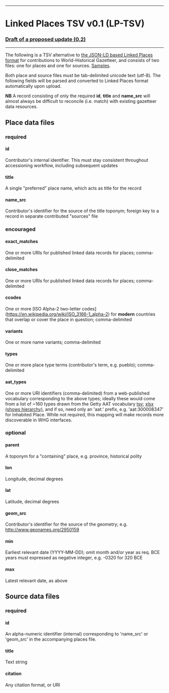 -----

# Linked Places TSV v0.1 (LP-TSV)

### [Draft of a proposed update (0.2)](tsv_0.2.md)

-----
The following is a TSV alternative to [the JSON-LD based Linked Places format](README.md) for contributions to World-Historical Gazetteer, and consists of two files: one for places and one for sources. [Samples](tsv_examples.md).

Both place and source files must be tab-delimited unicode text (utf-8). The following fields will be parsed and converted to Linked Places format automatically upon upload.


**NB** A record consisting of only the required __id__, __title__ and __name_src__ will almost always be difficult to reconcile (i.e. match) with existing gazetteer data resources.


## Place data files

### required
#### id         
	
Contributor's internal identifier. This must stay consistent throughout accessioning workflow, including subsequent updates

#### title

A single "preferred" place name, which acts as title for the record

#### name_src

Contributor's identifier for the source of the title toponym; foreign key to a record in separate contributed "sources" file

### encouraged

#### exact_matches

One or more URIs for published linked data records for places; comma-delimited

#### close_matches

One or more URIs for published linked data records for places; comma-delimited

#### ccodes

One or more [ISO Alpha-2 two-letter codes] (https://en.wikipedia.org/wiki/ISO_3166-1_alpha-2) for **modern** countries that overlap or cover the place in question; comma-delimited

#### variants

One or more name variants; comma-delimited

#### types

One or more place type terms (contributor's term, e.g. pueblo); comma-delimited


#### aat_types		

One or more URI identifiers (comma-delimited) from a web-published vocabulary corresponding to the above types; ideally these would come from a list of ~160 types drawn from the Getty AAT vocabulary [tsv](aat_whg-subset.tsv); [xlsx (shows hierarchy)](aat_whg-subset.xlsx), and if so, need only an 'aat:' prefix, e.g. 'aat:300008347' for Inhabited Place. While not required, this mapping will make records more discoverable in WHG interfaces.


### optional

#### parent

A toponym for a "containing" place, e.g. province, historical polity

#### lon					

Longitude, decimal degrees

#### lat

Latitude, decimal degrees

#### geom_src

Contributor's identifier for the source of the geometry; e.g. http://www.geonames.org/2950159

#### min

Earliest relevant date (YYYY-MM-DD); omit month and/or year as req. BCE years must expressed as negative integer, e.g. -0320 for 320 BCE

#### max

Latest relevant date, as above

## Source data files

### required

#### id
An alpha-numeric identifier (internal) corresponding to 'name\_src' or 'geom\_src' in the accompanying places file.

#### title
Text string
	
#### citation
Any citation format, or URI
